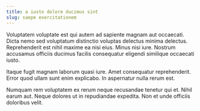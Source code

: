 ```yaml
---
title: a iusto dolore ducimus sint
slug: saepe exercitationem
---
```


Voluptatem voluptate est qui autem ad sapiente magnam aut occaecati. Dicta nemo sed voluptatum distinctio voluptas delectus minima delectus. Reprehenderit est nihil maxime ea nisi eius. Minus nisi iure. Nostrum accusamus officiis ducimus facilis consequatur eligendi similique occaecati iusto.

Itaque fugit magnam laborum quasi iure. Amet consequatur reprehenderit. Error quod ullam sunt enim explicabo. In aspernatur nulla rerum est.

Numquam rem voluptatem ex rerum neque recusandae tenetur qui et. Nihil earum aut. Neque dolores ut in repudiandae expedita. Non et unde officiis doloribus velit.

